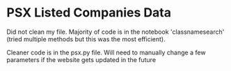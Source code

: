 # PSX Listed Companies Data

Did not clean my file. Majority of code is in the notebook 'classnamesearch' (tried multiple methods but this was the most efficient).

Cleaner code is in the psx.py file. Will need to manually change a few parameters if the website gets updated in the future
